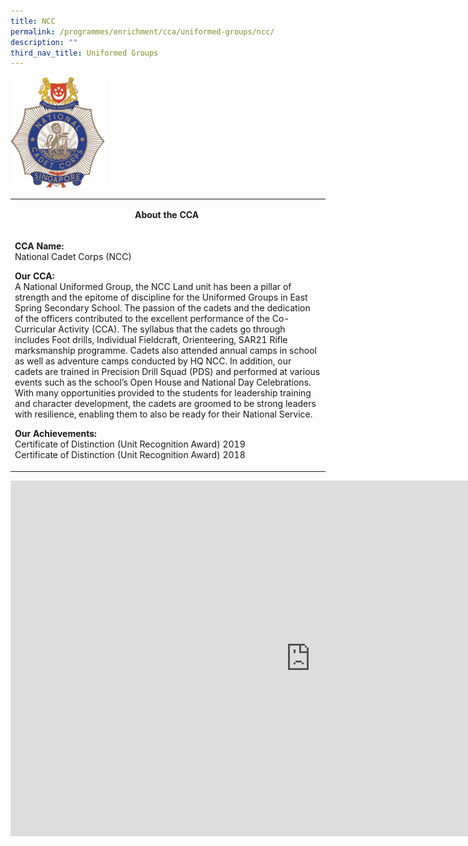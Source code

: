 ```yaml
---
title: NCC
permalink: /programmes/enrichment/cca/uniformed-groups/ncc/
description: ""
third_nav_title: Uniformed Groups
---
```

<img style="width: 30%;" src="/images/ncc.png" />
<table>
<tbody>
<tr>
<td width="590">
<p style="text-align: center;"><strong>About the CCA&nbsp;</strong></p>
</td>
</tr>
<tr>
<td colspan="5" rowspan="2">
<p><strong>CCA Name:<br /></strong>National Cadet Corps (NCC)</p>
<p><strong>Our CCA:<br /></strong>A National Uniformed Group, the NCC Land unit has been a pillar of strength and the epitome of discipline for the Uniformed Groups in East Spring Secondary School. The passion of the cadets and the dedication of the officers contributed to the excellent performance of the Co-Curricular Activity (CCA). The syllabus that the cadets go through includes Foot drills, Individual Fieldcraft, Orienteering, SAR21 Rifle marksmanship programme. Cadets also attended annual camps in school as well as adventure camps conducted by HQ NCC. In addition, our cadets are trained in Precision Drill Squad (PDS) and performed at various events such as the school&rsquo;s Open House and National Day Celebrations. With many opportunities provided to the students for leadership training and character development, the cadets are groomed to be strong leaders with resilience, enabling them to also be ready for their National Service.</p>
<p><strong>Our Achievements:<br /></strong>Certificate of Distinction (Unit Recognition Award) 2019<br />Certificate of Distinction (Unit Recognition Award) 2018</p>
</td>
</tr>
</tbody>
</table>
<iframe src="https://docs.google.com/presentation/d/e/2PACX-1vQwEJ9wVsShXDVAmTcXZd1oFXG4VrnW8Rn27KStjb_EJzP2RswYPOhoR1NfL7LMMqJXX_iU83U0AZeE/embed?start=false&loop=false&delayms=10000" frameborder="0" width="960" height="569" allowfullscreen="true"></iframe>